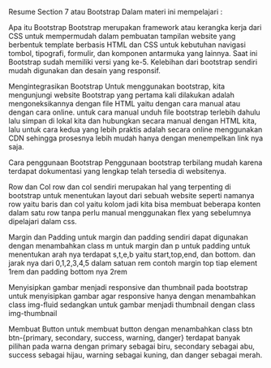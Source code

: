 Resume Section 7 atau Bootstrap
Dalam materi ini mempelajari :

Apa itu Bootstrap
Bootstrap merupakan framework atau kerangka kerja dari CSS untuk mempermudah dalam pembuatan tampilan website yang berbentuk template berbasis HTML dan CSS untuk kebutuhan navigasi tombol, tipografi, formulir, dan komponen antarmuka yang lainnya. Saat ini Bootstrap sudah memiliki versi yang ke-5. Kelebihan dari bootstrap sendiri mudah digunakan dan desain yang responsif.

Mengintegrasikan Bootstrap
Untuk menggunakan bootstrap, kita mengunjungi website Bootstrap yang pertama kali dilakukan adalah mengoneksikannya dengan file HTML yaitu dengan cara manual atau dengan cara online. untuk cara manual unduh file bootstrap terlebih dahulu lalu simpan di lokal kita dan hubungkan secara manual dengan HTML kita, lalu untuk cara kedua yang lebih praktis adalah secara online menggunakan CDN sehingga prosesnya lebih mudah hanya dengan menempelkan link nya saja.


Cara penggunaan Bootstrap
Penggunaan bootstrap terbilang mudah karena terdapat dokumentasi yang lengkap telah tersedia di websitenya.

Row dan Col
row dan col sendiri merupakan hal yang terpenting di bootstrap untuk menentukan layout dari sebuah website seperti namanya row yaitu baris dan col yaitu kolom jadi kita bisa membuat beberapa konten dalam satu row tanpa perlu manual menggunakan flex yang sebelumnya dipelajari dalam css.


Margin dan Padding
untuk margin dan padding sendiri dapat digunakan dengan menambahkan class m untuk margin dan p untuk padding untuk menentukan arah nya terdapat s,t,e,b yaitu start,top,end, dan bottom. dan jarak nya dari 0,1,2,3,4,5 dalam satuan rem contoh margin top tiap element 1rem dan padding bottom nya 2rem


Menyisipkan gambar menjadi responsive dan thumbnail
pada bootstrap untuk menyisipkan gambar agar responsive hanya dengan menambahkan class img-fluid sedangkan untuk gambar menjadi thumbnail dengan class img-thumbnail

Membuat Button
untuk membuat button dengan menambahkan class btn btn-{primary, secondary, success, warning, danger} terdapat banyak pilihan pada warna dengan primary sebagai biru, secondary sebagai abu, success sebagai hijau, warning sebagai kuning, dan danger sebagai merah.